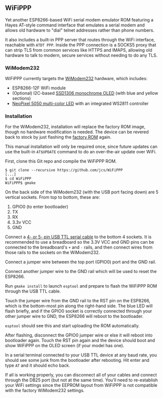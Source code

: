 ## WiFiPPP

Yet another ESP8266-based WiFi serial modem emulator ROM featuring a Hayes
AT-style command interface that emulates a serial modem and allows old hardware
to "dial" telnet addresses rather than phone numbers.

It also includes a built-in PPP server that routes through the WiFi interface,
reachable with `ATDT PPP`.
Inside the PPP connection is a SOCKS5 proxy that can strip TLS from common
services like HTTPS and IMAPS, allowing old hardware to talk to modern, secure
services without needing to do any TLS.

### WiModem232

WiFiPPP currently targets the 
[WiModem232](https://www.cbmstuff.com/index.php?route=product/category&path=59_66)
hardware, which includes:

- ESP8266-12F WiFi module
- (Optional) I2C-based
  [SSD1306 monochrome OLED](https://amzn.to/3zs39OL)
  (with blue and yellow sections)
- [NeoPixel 5050 multi-color LED](https://www.adafruit.com/product/1655)
   with an integrated WS2811 controller

### Installation

For the WiModem232, installation will replace the factory ROM image, though no
hardware modification is needed.
The device can be revered back to stock by just flashing the
[factory ROM](http://www.cbmstuff.com/updates/wimodem232_V2_update.bin)
again.

This manual installation will only be required once, since future updates can
use the built-in `AT$UPDATE` command to do an over-the-air update over WiFi.

First, clone this Git repo and compile the WiFiPPP ROM.

	$ git clone --recursive https://github.com/jcs/WiFiPPP
	[...]
	$ cd WiFiPPP
	WiFiPPP$ gmake

On the back side of the WiModem232 (with the USB port facing down) are 5
vertical sockets.
From top to bottom, these are:

1. GPIO0 (to enter bootloader)
2. TX
3. RX
4. 3.3v VCC
5. GND

Connect a
[4- or 5- pin USB TTL serial cable](https://amzn.to/3kxsssl)
to the bottom 4 sockets.
It is recommended to use a breadboard so the 3.3V VCC and GND pins can be
connected to the breadboard's `+` and `-` rails, and then connect wires from
those rails to the sockets on the WiModem232.

Connect a jumper wire between the top port (GPIO0) port and the GND rail.

Connect another jumper wire to the GND rail which will be used to reset the
ESP8266.

Run `gmake install` to launch `esptool` and prepare to flash the WiFiPPP ROM
through the USB TTL cable.

Touch the jumper wire from the GND rail to the RST pin on the ESP8266, which is
the bottom-most pin along the right-hand side.
The blue LED will flash briefly, and if the GPIO0 socket is correctly connected
through your other jumper wire to GND, the ESP8266 will reboot to the
bootloader.

`esptool` should see this and start uploading the ROM automatically.

After flashing, disconnect the GPIO0 jumper wire or else it will reboot into
bootloader again.
Touch the RST pin again and the device should boot and show WiFiPPP on the OLED
screen (if your model has one).

In a serial terminal connected to your USB TTL device at any baud rate, you
should see some junk from the bootloader after rebooting.
Hit enter and type `AT` and it should echo back.

If all is working properly, you can disconnect all of your cables and connect
through the DB25 port (but not at the same time).
You'll need to re-establish your WiFi settings since the EEPROM layout from
WiFiPPP is not compatible with the factory WiModem232 settings.
